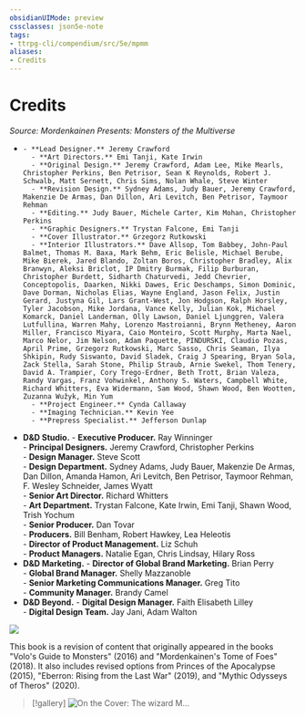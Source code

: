 ```yaml
---
obsidianUIMode: preview
cssclasses: json5e-note
tags:
- ttrpg-cli/compendium/src/5e/mpmm
aliases:
- Credits
---
```

# Credits
*Source: Mordenkainen Presents: Monsters of the Multiverse* 

-     - **Lead Designer.** Jeremy Crawford    
        - **Art Directors.** Emi Tanji, Kate Irwin    
        - **Original Design.** Jeremy Crawford, Adam Lee, Mike Mearls, Christopher Perkins, Ben Petrisor, Sean K Reynolds, Robert J. Schwalb, Matt Sernett, Chris Sims, Nolan Whale, Steve Winter    
        - **Revision Design.** Sydney Adams, Judy Bauer, Jeremy Crawford, Makenzie De Armas, Dan Dillon, Ari Levitch, Ben Petrisor, Taymoor Rehman    
        - **Editing.** Judy Bauer, Michele Carter, Kim Mohan, Christopher Perkins    
        - **Graphic Designers.** Trystan Falcone, Emi Tanji    
        - **Cover Illustrator.** Grzegorz Rutkowski    
        - **Interior Illustrators.** Dave Allsop, Tom Babbey, John-Paul Balmet, Thomas M. Baxa, Mark Behm, Eric Belisle, Michael Berube, Mike Bierek, Jared Blando, Zoltan Boros, Christopher Bradley, Alix Branwyn, Aleksi Briclot, IP Dmitry Burmak, Filip Burburan, Christopher Burdett, Sidharth Chaturvedi, Jedd Chevrier, Conceptopolis, Daarken, Nikki Dawes, Eric Deschamps, Simon Dominic, Dave Dorman, Nicholas Elias, Wayne England, Jason Felix, Justin Gerard, Justyna Gil, Lars Grant-West, Jon Hodgson, Ralph Horsley, Tyler Jacobson, Mike Jordana, Vance Kelly, Julian Kok, Michael Komarck, Daniel Landerman, Olly Lawson, Daniel Ljunggren, Valera Lutfullina, Warren Mahy, Lorenzo Mastroianni, Brynn Metheney, Aaron Miller, Francisco Miyara, Caio Monteiro, Scott Murphy, Marta Nael, Marco Nelor, Jim Nelson, Adam Paquette, PINDURSKI, Claudio Pozas, April Prime, Grzegorz Rutkowski, Marc Sasso, Chris Seaman, Ilya Shkipin, Rudy Siswanto, David Sladek, Craig J Spearing, Bryan Sola, Zack Stella, Sarah Stone, Philip Straub, Arnie Swekel, Thom Tenery, David A. Trampier, Cory Trego-Erdner, Beth Trott, Brian Valeza, Randy Vargas, Franz Vohwinkel, Anthony S. Waters, Campbell White, Richard Whitters, Eva Widermann, Sam Wood, Shawn Wood, Ben Wootten, Zuzanna Wužyk, Min Yum    
        - **Project Engineer.** Cynda Callaway    
        - **Imaging Technician.** Kevin Yee    
        - **Prepress Specialist.** Jefferson Dunlap    
- **D&D Studio.**     - **Executive Producer.** Ray Winninger    
        - **Principal Designers.** Jeremy Crawford, Christopher Perkins    
        - **Design Manager.** Steve Scott    
        - **Design Department.** Sydney Adams, Judy Bauer, Makenzie De Armas, Dan Dillon, Amanda Hamon, Ari Levitch, Ben Petrisor, Taymoor Rehman, F. Wesley Schneider, James Wyatt    
        - **Senior Art Director.** Richard Whitters    
        - **Art Department.** Trystan Falcone, Kate Irwin, Emi Tanji, Shawn Wood, Trish Yochum    
        - **Senior Producer.** Dan Tovar    
        - **Producers.** Bill Benham, Robert Hawkey, Lea Heleotis    
        - **Director of Product Management.** Liz Schuh    
        - **Product Managers.** Natalie Egan, Chris Lindsay, Hilary Ross    
- **D&D Marketing.**     - **Director of Global Brand Marketing.** Brian Perry    
        - **Global Brand Manager.** Shelly Mazzanoble    
        - **Senior Marketing Communications Manager.** Greg Tito    
        - **Community Manager.** Brandy Camel    
- **D&D Beyond.**     - **Digital Design Manager.** Faith Elisabeth Lilley    
        - **Digital Design Team.** Jay Jani, Adam Walton    

![](book/MPMM/credits.webp#center)

This book is a revision of content that originally appeared in the books "Volo's Guide to Monsters" (2016) and "Mordenkainen's Tome of Foes" (2018). It also includes revised options from Princes of the Apocalypse (2015), "Eberron: Rising from the Last War" (2019), and "Mythic Odysseys of Theros" (2020).

> [!gallery]
> ![On the Cover: The wizard M...](book/MPMM/credits1.webp#gallery "On the Cover: The wizard Mordenkainen soars through the Astral Plane astride a ki-rin—unaware of the astral dreadnought slinking toward them—in this painting by Grzegorz Rutkowski.")
